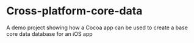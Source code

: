 Cross-platform-core-data
========================

A demo project showing how a Cocoa app can be used to create a base core data database for an iOS app
